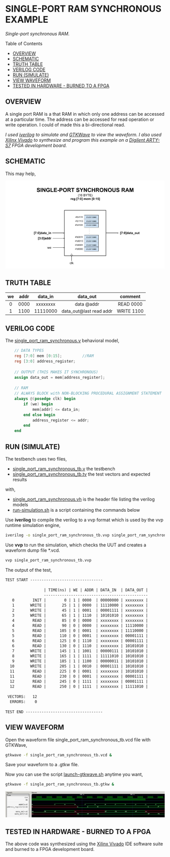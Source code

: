 # SINGLE-PORT RAM SYNCHRONOUS EXAMPLE

_Single-port synchronous RAM._

Table of Contents

* [OVERVIEW](https://github.com/JeffDeCola/my-verilog-examples/tree/master/sequential-logic/memory/single_port_ram_synchronous#overview)
* [SCHEMATIC](https://github.com/JeffDeCola/my-verilog-examples/tree/master/sequential-logic/memory/single_port_ram_synchronous#schematic)
* [TRUTH TABLE](https://github.com/JeffDeCola/my-verilog-examples/tree/master/sequential-logic/memory/single_port_ram_synchronous#truth-table)
* [VERILOG CODE](https://github.com/JeffDeCola/my-verilog-examples/tree/master/sequential-logic/memory/single_port_ram_synchronous#verilog-code)
* [RUN (SIMULATE)](https://github.com/JeffDeCola/my-verilog-examples/tree/master/sequential-logic/memory/single_port_ram_synchronous#run-simulate)
* [VIEW WAVEFORM](https://github.com/JeffDeCola/my-verilog-examples/tree/master/sequential-logic/memory/single_port_ram_synchronous#view-waveform)
* [TESTED IN HARDWARE - BURNED TO A FPGA](https://github.com/JeffDeCola/my-verilog-examples/tree/master/sequential-logic/memory/single_port_ram_synchronous#tested-in-hardware---burned-to-a-fpga)

## OVERVIEW

A single port RAM is a that RAM in which only one address can be accessed
at a particular time.
The address can be accessed for read operation or write operation.
I could of made this a bi-directional read.

_I used
[iverilog](https://github.com/JeffDeCola/my-cheat-sheets/tree/master/hardware/tools/simulation/iverilog-cheat-sheet)
to simulate and
[GTKWave](https://github.com/JeffDeCola/my-cheat-sheets/tree/master/hardware/tools/simulation/gtkwave-cheat-sheet)
to view the waveform. I also used
[Xilinx Vivado](https://github.com/JeffDeCola/my-cheat-sheets/tree/master/hardware/tools/synthesis/xilinx-vivado-cheat-sheet)
to synthesize and program this example on a
[Digilent ARTY-S7](https://github.com/JeffDeCola/my-cheat-sheets/tree/master/hardware/development/fpga-development-boards/digilent-arty-s7-cheat-sheet)
FPGA development board._

## SCHEMATIC

This may help,

![IMAGE - single_port_ram_synchronous.jpg - IMAGE](../../../docs/pics/sequential-logic/single_port_ram_synchronous.jpg)

## TRUTH TABLE

| we    | addr | data_in  | data_out                | comment     |
|:-----:|:----:|:--------:|:-----------------------:|:-----------:|
| 0     | 0000 | xxxxxxxx | data @addr              | READ 0000   |
| 1     | 1100 | 11110000 | data_out@last read addr | WRITE 1100  |

## VERILOG CODE

The
[single_port_ram_synchronous.v](https://github.com/JeffDeCola/my-verilog-examples/blob/master/sequential-logic/memory/single_port_ram_synchronous/single_port_ram_synchronous.v)
behavioral model,

```verilog
    // DATA TYPES
    reg [7:0] mem [0:15];         //RAM
    reg [3:0] address_register;

    // OUTPUT (THIS MAKES IT SYNCHRONOUS)
    assign data_out = mem[address_register];

    // RAM
    // ALWAYS BLOCK with NON-BLOCKING PROCEDURAL ASSIGNMENT STATEMENT
    always @(posedge clk) begin
        if (we) begin
            mem[addr] <= data_in;
        end else begin
            address_register <= addr;
        end
    end
```

## RUN (SIMULATE)

The testbench uses two files,

* [single_port_ram_synchronous_tb.v](https://github.com/JeffDeCola/my-verilog-examples/blob/master/sequential-logic/memory/single_port_ram_synchronous/single_port_ram_synchronous_tb.v)
  the testbench
* [single_port_ram_synchronous_tb.tv](https://github.com/JeffDeCola/my-verilog-examples/blob/master/sequential-logic/memory/single_port_ram_synchronous/single_port_ram_synchronous_tb.tv)
  the test vectors and expected results

with,

* [single_port_ram_synchronous.vh](https://github.com/JeffDeCola/my-verilog-examples/blob/master/sequential-logic/memory/single_port_ram_synchronous/single_port_ram_synchronous.vh)
  is the header file listing the verilog models
* [run-simulation.sh](https://github.com/JeffDeCola/my-verilog-examples/blob/master/sequential-logic/memory/single_port_ram_synchronous/run-simulation.sh)
  is a script containing the commands below

Use **iverilog** to compile the verilog to a vvp format
which is used by the vvp runtime simulation engine,

```bash
iverilog -o single_port_ram_synchronous_tb.vvp single_port_ram_synchronous_tb.v single_port_ram_synchronous.vh
```

Use **vvp** to run the simulation, which checks the UUT
and creates a waveform dump file *.vcd.

```bash
vvp single_port_ram_synchronous_tb.vvp
```

The output of the test,

```text
TEST START --------------------------------

                 | TIME(ns) | WE | ADDR | DATA_IN  | DATA_OUT |
                 ----------------------------------------------
   0        INIT |        0 | 1 | 0000  | 00000000 | xxxxxxxx |
   1       WRITE |       25 | 1 | 0000  | 11110000 | xxxxxxxx |
   2       WRITE |       45 | 1 | 0001  | 00001111 | xxxxxxxx |
   3       WRITE |       65 | 1 | 1110  | 10101010 | xxxxxxxx |
   4        READ |       85 | 0 | 0000  | xxxxxxxx | xxxxxxxx |
   4        READ |       90 | 0 | 0000  | xxxxxxxx | 11110000 |
   5        READ |      105 | 0 | 0001  | xxxxxxxx | 11110000 |
   5        READ |      110 | 0 | 0001  | xxxxxxxx | 00001111 |
   6        READ |      125 | 0 | 1110  | xxxxxxxx | 00001111 |
   6        READ |      130 | 0 | 1110  | xxxxxxxx | 10101010 |
   7       WRITE |      145 | 1 | 1001  | 00000111 | 10101010 |
   8       WRITE |      165 | 1 | 1111  | 11111010 | 10101010 |
   9       WRITE |      185 | 1 | 1100  | 00000011 | 10101010 |
  10       WRITE |      205 | 1 | 0010  | 00001111 | 10101010 |
  11        READ |      225 | 0 | 0001  | xxxxxxxx | 10101010 |
  11        READ |      230 | 0 | 0001  | xxxxxxxx | 00001111 |
  12        READ |      245 | 0 | 1111  | xxxxxxxx | 00001111 |
  12        READ |      250 | 0 | 1111  | xxxxxxxx | 11111010 |

 VECTORS:   12
  ERRORS:    0

TEST END ----------------------------------
```

## VIEW WAVEFORM

Open the waveform file single_port_ram_synchronous_tb.vcd file with GTKWave,

```bash
gtkwave -f single_port_ram_synchronous_tb.vcd &
```

Save your waveform to a .gtkw file.

Now you can use the script
[launch-gtkwave.sh](https://github.com/JeffDeCola/my-verilog-examples/blob/master/launch-GTKWave-script/launch-gtkwave.sh)
anytime you want,

```bash
gtkwave -f single_port_ram_synchronous_tb.gtkw &
```

![single_port_ram_synchronous-waveform.jpg](../../../docs/pics/sequential-logic/single_port_ram_synchronous-waveform.jpg)

## TESTED IN HARDWARE - BURNED TO A FPGA

The above code was synthesized using the
[Xilinx Vivado](https://github.com/JeffDeCola/my-cheat-sheets/tree/master/hardware/tools/synthesis/xilinx-vivado-cheat-sheet)
IDE software suite and burned to a FPGA development board.
